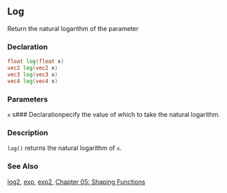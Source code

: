 ## Log
Return the natural logarithm of the parameter

### Declaration
```glsl
float log(float x)  
vec2 log(vec2 x)  
vec3 log(vec3 x)  
vec4 log(vec4 x)
```

### Parameters
```x``` s### Declarationpecify the value of which to take the natural logarithm.

### Description
```log()``` returns the natural logarithm of ```x```.

<div class="simpleFunction" data="y = log(x); "></div>

### See Also

[log2](/glossary/?search=log2), [exp](/glossary/?search=exp), [exp2](/glossary/?search=exp2), [Chapter 05: Shaping Functions](/05/)
